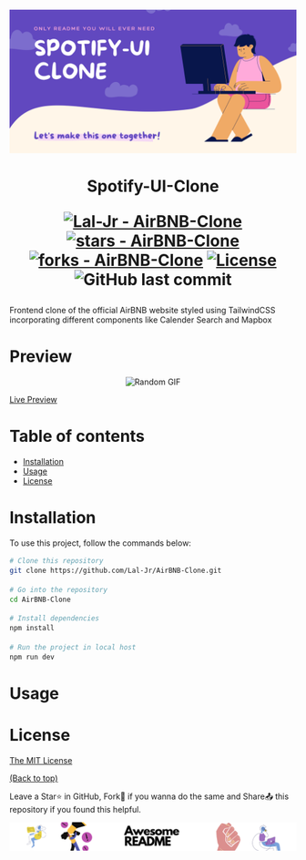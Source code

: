 <h1 align="center" id="#airbnb-clone">
  <img src="https://github.com/Lal-Jr/Spotify-UI-Clone/blob/2d95b663a021c12d614edd6b8d4f78d4cf7f159e/public/Banner.png" alt="Banner" />
  <br />
  <br />
  Spotify-UI-Clone
  <br />
  
  [![Lal-Jr - AirBNB-Clone](https://img.shields.io/static/v1?label=Lal-Jr&message=AirBNB-Clone&color=blue&logo=github)](https://github.com/Lal-Jr/AirBNB-Clone "Go to GitHub repo")
[![stars - AirBNB-Clone](https://img.shields.io/github/stars/Lal-Jr/AirBNB-Clone?style=social)](https://github.com/Lal-Jr/AirBNB-Clone)
[![forks - AirBNB-Clone](https://img.shields.io/github/forks/Lal-Jr/AirBNB-Clone?style=social)](https://github.com/Lal-Jr/AirBNB-Clone)
[![License](https://img.shields.io/badge/License-MIT-blue)](#license)
![GitHub last commit](https://img.shields.io/github/last-commit/Lal-Jr/AirBNB-Clone?style=social)
  
</h1>

Frontend clone of the official AirBNB website styled using TailwindCSS incorporating different components like Calender Search and Mapbox

# Preview

<p align="center">
  <img src="https://github.com/Lal-Jr/GraphQL-GraphCMS-Blog/blob/1bb354aa4de12190c4b06eca4f0eeb009c66ef97/public/Demo.gif" alt="Random GIF" />
</p>

[Live Preview](https://air-bnb-clone-beta.vercel.app/)

# Table of contents

- [Installation](#installation)
- [Usage](#usage)
- [License](#license)

# Installation

To use this project, follow the commands below:

```bash
# Clone this repository
git clone https://github.com/Lal-Jr/AirBNB-Clone.git

# Go into the repository
cd AirBNB-Clone

# Install dependencies
npm install 

# Run the project in local host
npm run dev
```

# Usage

<!-- This is optional and it is used to give the user info on how to use the project after installation. This could be added in the Installation section also. -->

# License

[The MIT License](https://opensource.org/licenses/MIT)

[(Back to top)](#airbnb-clone)

Leave a Star⭐ in GitHub, Fork🍴 if you wanna do the same and Share📤 this repository if you found this helpful.

![Footer](https://github.com/Lal-Jr/AirBNB-Clone/blob/67e3ec5e7e33817749b0e3c14c50e661bf160b9a/public/Footer.png)

